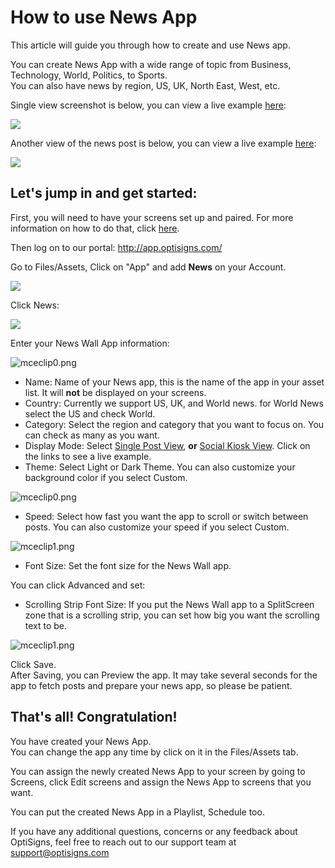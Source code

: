 # How to use News App

This article will guide you through how to create and use News app.

You can create News App with a wide range of topic from Business, Technology, World, Politics, to Sports.  
You can also have news by region, US, UK, North East, West, etc.

Single view screenshot is below, you can view a live example [here](https://social-player.optisigns.com/news/?asset_id=xh1sml3430o20997e):

![](https://support.optisigns.com/hc/article_attachments/360033401174)

Another view of the news post is below, you can view a live example [here](https://social-player.optisigns.com/news/?asset_id=jp6ibnvvy42bvxlp9):

![](https://support.optisigns.com/hc/article_attachments/360033401434)

## **Let's jump in and get started:**

First, you will need to have your screens set up and paired. For more information on how to do that, click [here](https://www.optisigns.com/blog/how-to-set-up-digital-signs-with-optisigns-and-amazon-fire-tv).

Then log on to our portal: <http://app.optisigns.com/>

Go to Files/Assets, Click on "App" and add **News** on your Account.

![](https://support.optisigns.com/hc/article_attachments/26483192373011)

Click News:

![](https://support.optisigns.com/hc/article_attachments/360034216553)

Enter your News Wall App information:

![mceclip0.png](https://support.optisigns.com/hc/article_attachments/1500019423941)

* Name: Name of your News app, this is the name of the app in your asset list. It will **not** be displayed on your screens.
* Country: Currently we support US, UK, and World news. for World News select the US and check World.
* Category: Select the region and category that you want to focus on. You can check as many as you want.
* Display Mode: Select [Single Post View](https://social-player.optisigns.com/news/?asset_id=jp6ibnvvy42bvxlp9), **or** [Social Kiosk View](https://social-player.optisigns.com/news/?asset_id=xh1sml3430o20997e). Click on the links to see a live example.
* Theme: Select Light or Dark Theme. You can also customize your background color if you select Custom.

![mceclip0.png](https://support.optisigns.com/hc/article_attachments/26483231713299)

* Speed: Select how fast you want the app to scroll or switch between posts. You can also customize your speed if you select Custom.

![mceclip1.png](https://support.optisigns.com/hc/article_attachments/26483192401555)

* Font Size: Set the font size for the News Wall app.

You can click Advanced and set:

* Scrolling Strip Font Size: If you put the News Wall app to a SplitScreen zone that is a scrolling strip, you can set how big you want the scrolling text to be.

![mceclip1.png](https://support.optisigns.com/hc/article_attachments/1500019423961)

Click Save.  
After Saving, you can Preview the app. It may take several seconds for the app to fetch posts and prepare your news app, so please be patient.

## **That's all! Congratulation!**

You have created your News App.  
You can change the app any time by click on it in the Files/Assets tab.

You can assign the newly created News App to your screen by going to Screens, click Edit screens and assign the News App to screens that you want.

You can put the created News App in a Playlist, Schedule too.

If you have any additional questions, concerns or any feedback about OptiSigns, feel free to reach out to our support team at [support@optisigns.com](mailto:support@optisigns.com)